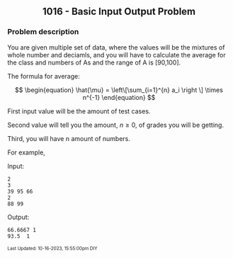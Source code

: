<h2 align="center">1016 - Basic Input Output Problem</h2>

### Problem description

You are given multiple set of data, where the values will be the mixtures of whole number and deciamls, and you will have to calculate the average for the class and numbers of As and the range of A is \[90,100\].

The formula for average:

$$
\begin{equation}
\hat{\mu} = \left\[\sum_{i=1}^{n} a_i \right \] \times n^{-1}
\end{equation}
$$

First input value will be the amount of test cases.

Second value will tell you the amount, $n \geq 0$,  of grades you will be getting.

Third, you will have n amount of numbers. 

For example,

Input: 
```
2
3
39 95 66
2
88 99
```
Output:
```
66.6667 1
93.5  1
```

<font size = 1>Last Updated: 10-16-2023, 15:55:00pm DIY</font>
